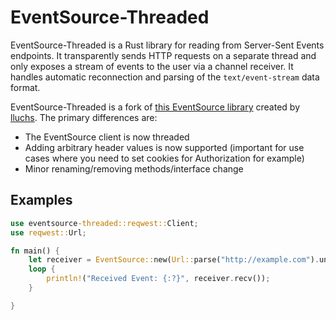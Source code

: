 # EventSource-Threaded

EventSource-Threaded is a Rust library for reading from Server-Sent Events endpoints. It transparently
sends HTTP requests on a separate thread and only exposes a stream of events to the user via a channel receiver. It handles automatic
reconnection and parsing of the `text/event-stream` data format.

EventSource-Threaded is a fork of [this EventSource library](https://github.com/lluchs/eventsource) created by [lluchs](https://github.com/lluchs). The primary differences are:
- The EventSource client is now threaded
- Adding arbitrary header values is now supported (important for use cases where you need to set cookies for Authorization for example)
- Minor renaming/removing methods/interface change

## Examples

```rust
use eventsource-threaded::reqwest::Client;
use reqwest::Url;

fn main() {
    let receiver = EventSource::new(Url::parse("http://example.com").unwrap());
    loop {
        println!("Received Event: {:?}", receiver.recv());
    }

}
```